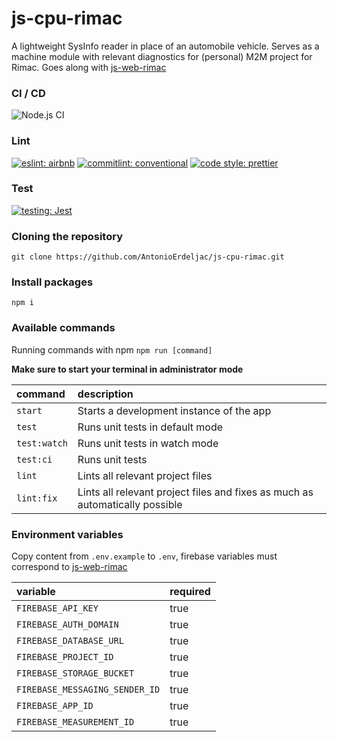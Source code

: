 # js-cpu-rimac

A lightweight SysInfo reader in place of an automobile vehicle. Serves as a machine module with relevant diagnostics for (personal) M2M project for Rimac. Goes along with [js-web-rimac](https://github.com/AntonioErdeljac/js-web-rimac)

### CI / CD
![Node.js CI](https://github.com/AntonioErdeljac/js-cpu-rimac/workflows/Node.js%20CI/badge.svg)

### Lint
[![eslint: airbnb](https://img.shields.io/badge/Eslint-Airbnb-red?logo=airbnb&style=flat)](https://github.com/airbnb/javascript)
[![commitlint: conventional](https://img.shields.io/badge/Commitlint-Conventional-red?logo=commitlint&style=flat)](https://github.com/conventional-changelog/commitlint)
[![code style: prettier](https://img.shields.io/badge/Code%20Style-Prettier-red?logo=prettier&style=flat)](https://github.com/prettier/prettier)

### Test
[![testing: Jest](https://img.shields.io/badge/Tests-Jest-red?logo=jest&style=flat)](https://github.com/facebook/jest)

### Cloning the repository

```shell
git clone https://github.com/AntonioErdeljac/js-cpu-rimac.git
```

### Install packages


```shell
npm i
```

### Available commands

Running commands with npm `npm run [command]`

**Make sure to start your terminal in administrator mode**

| command            | description                                                                                                 |
| :----------------- | :---------------------------------------------------------------------------------------------------------- |
| `start`            | Starts a development instance of the app                                                                    |
| `test`             | Runs unit tests in default mode                                                                             |
| `test:watch`       | Runs unit tests in watch mode                                                                               |
| `test:ci`          | Runs unit tests                                                                                             |
| `lint`             | Lints all relevant project files                                                                            |
| `lint:fix`         | Lints all relevant project files and fixes as much as automatically possible                                |


### Environment variables

Copy content from `.env.example` to `.env`, firebase variables must correspond to [js-web-rimac](https://github.com/AntonioErdeljac/js-web-rimac)

| variable                                     | required                           |
| :------------------------------------------- | :----------------------------------|
| `FIREBASE_API_KEY`                 | true                               |
| `FIREBASE_AUTH_DOMAIN`             | true                               |
| `FIREBASE_DATABASE_URL`            | true                               |
| `FIREBASE_PROJECT_ID`              | true                               |
| `FIREBASE_STORAGE_BUCKET`          | true                               |
| `FIREBASE_MESSAGING_SENDER_ID`     | true                               |
| `FIREBASE_APP_ID`                  | true                               |
| `FIREBASE_MEASUREMENT_ID`          | true                              
